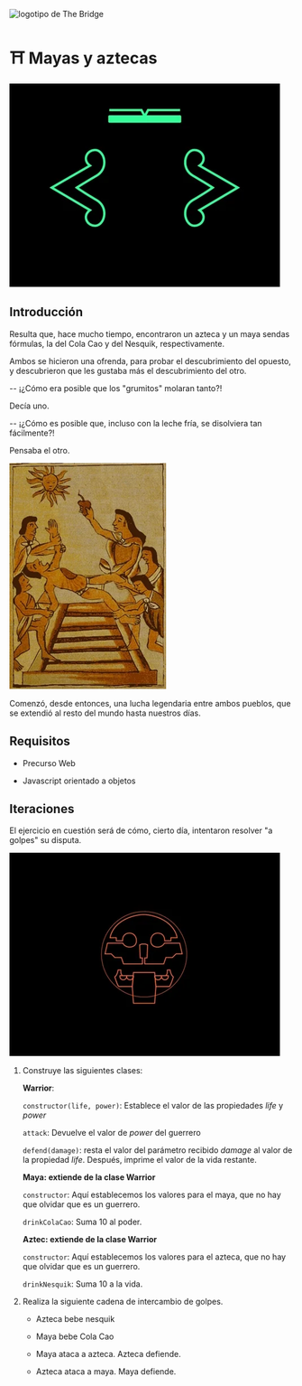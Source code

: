 ![logotipo de The Bridge](https://user-images.githubusercontent.com/27650532/77754601-e8365180-702b-11ea-8bed-5bc14a43f869.png "logotipo de The Bridge")

# :shinto_shrine: Mayas y aztecas

![](pic1.webp)

## Introducción ##

Resulta que, hace mucho tiempo, encontraron un azteca y un maya sendas fórmulas, la del Cola Cao y del Nesquik, respectivamente.

Ambos se hicieron una ofrenda, para probar el descubrimiento del opuesto, y descubrieron que les gustaba más el descubrimiento del otro.

-- ¡¿Cómo era posible que los "grumitos" molaran tanto?!

Decía uno.

-- ¡¿Cómo es posible que, incluso con la leche fría, se disolviera tan fácilmente?!

Pensaba el otro.

![](pic3.webp)

Comenzó, desde entonces, una lucha legendaria entre ambos pueblos, que se extendió al resto del mundo hasta nuestros días.

## Requisitos ##

- Precurso Web

- Javascript orientado a objetos

## Iteraciones ##

El ejercicio en cuestión será de cómo, cierto día, intentaron resolver "a golpes" su disputa.

![](pic2.webp)

1. Construye las siguientes clases:

    **Warrior**:

    `constructor(life, power)`: Establece el valor de las propiedades _life_ y _power_

    `attack`: Devuelve el valor de _power_ del guerrero

    `defend(damage)`: resta el valor del parámetro recibido _damage_ al valor de la propiedad _life_. Después, imprime el valor de la vida restante.

    **Maya: extiende de la clase Warrior**

    `constructor`: Aquí establecemos los valores para el maya, que no hay que olvidar que es un guerrero.

    `drinkColaCao`: Suma 10 al poder.

    **Aztec: extiende de la clase Warrior**

    `constructor`: Aquí establecemos los valores para el azteca, que no hay que olvidar que es un guerrero.

    `drinkNesquik`: Suma 10 a la vida.

3. Realiza la siguiente cadena de intercambio de golpes.

    - Azteca bebe nesquik

    - Maya bebe Cola Cao

    - Maya ataca a azteca. Azteca defiende.

    - Azteca ataca a maya. Maya defiende.
